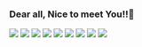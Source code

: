 ### <h3>Dear all, Nice to meet You!!👋</h3>   
<html>
<head>
<img src="https://capsule-render.vercel.app/api?type=wave&color=auto&height=300&section=header&text=capsule%20render&fontSize=90" />
</head>

<body>

<img src="https://img.shields.io/badge/Firebase-FFCA28?style=flat-square&logo=firebase&logoColor=white"/>
<img src ="https://img.shields.io/badge/JavaScript-3655FF?style=flat-square&logo=javascript&logoColor=white""/>
<img src ="https://img.shields.io/badge/Android-3DDC84?style=flat-square&logo=Android&logoColor=white""/>
<img src ="https://img.shields.io/badge/Java-FF160B?style=flat-square&logo=Java&logoColor=white""/>
<img src ="https://img.shields.io/badge/Kotlin-352A71?style=flat-square&logo=Kotlin&logoColor=white""/>
<img src ="https://img.shields.io/badge/SpringBoot-6DB33F?style=flat-square&logo=SpringBoot&logoColor=white""/>
<img src ="https://img.shields.io/badge/Jenkins-D24939?logo=JenKins&logoColor=white""/>
<img src ="https://img.shields.io/badge/Gradle-02303A?logo=Gradle&logoColor=white""/>
                                                                                   </body>
                                                                                   </html>                                                            
<!--
**tjdtnsla0911/tjdtnsla0911** is a ✨ _special_ ✨ repository because its `README.md` (this file) appears on your GitHub profile.

Here are some ideas to get you started:

- 🔭 I’m currently working on ...
- 🌱 I’m currently learning ...
- 👯 I’m looking to collaborate on ...
- 🤔 I’m looking for help with ...
- 💬 Ask me about ...
- 📫 How to reach me: ...
- 😄 Pronouns: ...
- ⚡ Fun fact: ...
-->
